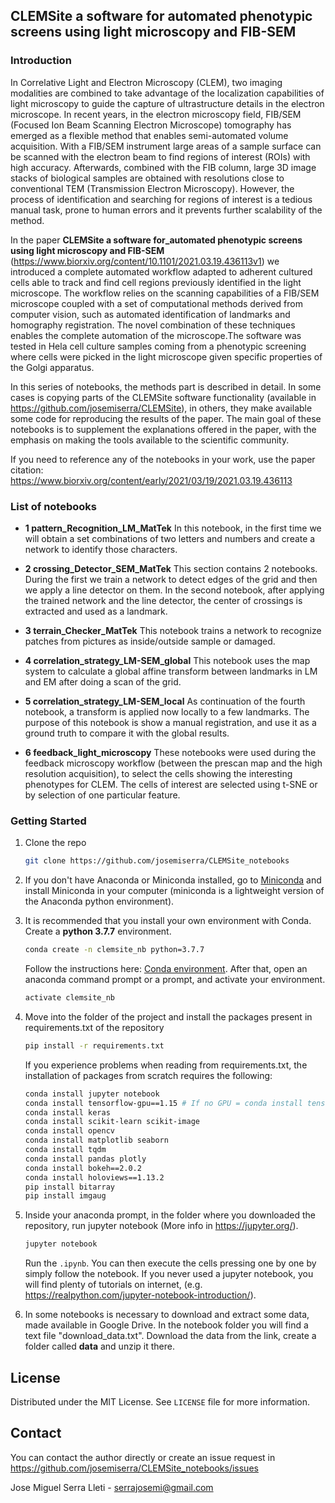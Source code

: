 
## CLEMSite a software for automated phenotypic screens using light microscopy and FIB-SEM

### Introduction

In Correlative Light and Electron Microscopy (CLEM), two imaging modalities are combined to take advantage of the localization capabilities of light microscopy to guide the capture of ultrastructure details in the electron microscope. In recent years, in the electron microscopy field, FIB/SEM (Focused Ion Beam Scanning Electron Microscope) tomography has emerged as a flexible method that enables semi-automated volume acquisition. With a FIB/SEM instrument large areas of a sample surface can be scanned with the electron beam to find regions of interest (ROIs) with high accuracy. Afterwards, combined with the FIB column, large 3D image stacks of biological samples are obtained with resolutions close to conventional TEM (Transmission Electron Microscopy). However, the process of identification and searching for regions of interest is a tedious manual task, prone to human errors and it prevents further scalability of the method. 


In the paper __CLEMSite a software for_automated phenotypic screens using light microscopy and FIB-SEM__ (https://www.biorxiv.org/content/10.1101/2021.03.19.436113v1) we introduced a complete automated workflow adapted to adherent cultured cells able to track and find cell regions previously identified in the light microscope. The workflow relies on the scanning capabilities of a FIB/SEM microscope coupled with a set of computational methods derived from computer vision, such as automated identification of landmarks and homography registration. The novel combination of these techniques enables the complete automation of the microscope.The software was tested in Hela cell culture samples coming from a phenotypic screening where cells were picked in the light microscope given specific properties of the Golgi apparatus. 

In this series of notebooks, the methods part is described in detail. In some cases is copying parts of the CLEMSite software functionality (available in https://github.com/josemiserra/CLEMSite), in others, they make available some code for reproducing the results of the paper. The main goal of these notebooks is to supplement the explanations offered in the paper, with the emphasis on making the tools available to the scientific community.


If you need to reference any of the notebooks in your work, use the paper citation: https://www.biorxiv.org/content/early/2021/03/19/2021.03.19.436113


### List of notebooks
-  **1  pattern_Recognition_LM_MatTek**
    In this notebook, in the first time we will obtain a set combinations of two letters and numbers and create a network to identify those characters.

-  **2  crossing_Detector_SEM_MatTek**
    This section contains 2 notebooks. During the first we train a network to detect edges of the grid and then we apply a line detector on them. In the second notebook, after applying the trained network and the line detector, the center of crossings is extracted and used as a landmark.
-  **3  terrain_Checker_MatTek**
    This notebook trains a network to recognize patches from pictures as inside/outside sample or damaged. 
-  **4  correlation_strategy_LM-SEM_global**
    This notebook uses the map system to calculate a global affine transform between landmarks in LM and EM after doing a scan of the grid. 
-  **5  correlation_strategy_LM-SEM_local**
    As continuation of the fourth notebook, a transform is applied now locally to a few landmarks. The purpose of this notebook is show a manual registration, and use it as a ground truth to compare it with the global results. 
-  **6 feedback_light_microscopy**
    These notebooks were used during the feedback microscopy workflow (between the prescan map and the high resolution acquisition), to select the cells showing the interesting phenotypes for CLEM.
    The cells of interest are selected using t-SNE or by selection of one particular feature.


### Getting Started

1. Clone the repo
   ```sh
   git clone https://github.com/josemiserra/CLEMSite_notebooks
   ```
2. If you don't have Anaconda or Miniconda installed, go to [Miniconda](https://docs.conda.io/en/latest/miniconda.html) and install Miniconda in your computer (miniconda is a lightweight version of the Anaconda python environment). 

3. It is recommended that you install your own environment with Conda. Create a **python 3.7.7** environment. 
    ``` sh
   conda create -n clemsite_nb python=3.7.7
   ```
    Follow the instructions here: [Conda environment](https://docs.conda.io/projects/conda/en/latest/user-guide/tasks/manage-environments.html). After that, open an anaconda command prompt or a prompt, and activate your environment.
    ```sh
    activate clemsite_nb 
    ```
4. Move into the folder of the project and install the packages present in requirements.txt of the repository
   ```sh
   pip install -r requirements.txt
   ```
    If you experience problems when reading from requirements.txt, the installation of packages from scratch requires the following:

    ``` sh
    conda install jupyter notebook
    conda install tensorflow-gpu==1.15 # If no GPU = conda install tensorflow==1.15
    conda install keras
    conda install scikit-learn scikit-image
    conda install opencv
    conda install matplotlib seaborn
    conda install tqdm
    conda install pandas plotly
    conda install bokeh==2.0.2
    conda install holoviews==1.13.2
    pip install bitarray
    pip install imgaug
    ```


6. Inside your anaconda prompt, in the folder where you downloaded the repository, run jupyter notebook (More info in https://jupyter.org/).
   ```sh
   jupyter notebook
   ```
   Run the `.ipynb`. You can then execute the cells pressing one by one by simply follow the notebook. If you never used a jupyter notebook, you will find plenty of tutorials on internet, (e.g. https://realpython.com/jupyter-notebook-introduction/). 

7. In some notebooks is necessary to download and extract some data, made available in Google Drive. In the notebook folder you will find a text file "download_data.txt". Download the data from the link, create a folder called __data__ and unzip it there. 



## License

Distributed under the MIT License. See `LICENSE` file for more information.


## Contact

You can contact the author directly or create an issue request in https://github.com/josemiserra/CLEMSite_notebooks/issues

Jose Miguel Serra Lleti - serrajosemi@gmail.com

